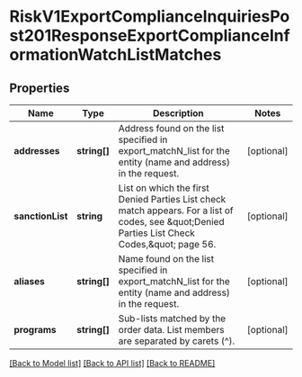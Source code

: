 # RiskV1ExportComplianceInquiriesPost201ResponseExportComplianceInformationWatchListMatches

## Properties
Name | Type | Description | Notes
------------ | ------------- | ------------- | -------------
**addresses** | **string[]** | Address found on the list specified in export_matchN_list for the entity (name and address) in the request. | [optional] 
**sanctionList** | **string** | List on which the first Denied Parties List check match appears. For a list of codes, see \&quot;Denied Parties List Check Codes,\&quot; page 56. | [optional] 
**aliases** | **string[]** | Name found on the list specified in export_matchN_list for the entity (name and address) in the request. | [optional] 
**programs** | **string[]** | Sub-lists matched by the order data. List members are separated by carets (^). | [optional] 

[[Back to Model list]](../README.md#documentation-for-models) [[Back to API list]](../README.md#documentation-for-api-endpoints) [[Back to README]](../README.md)


